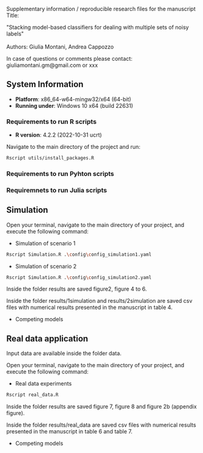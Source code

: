Supplementary information / reproducible research files for the manuscript Title:

"Stacking model-based classifiers for dealing with multiple sets of noisy labels"\
\
Authors: Giulia Montani, Andrea Cappozzo

In case of questions or comments please contact: giuliamontani.gm\@gmail.com or xxx

## System Information

-   **Platform**: x86_64-w64-mingw32/x64 (64-bit)
-   **Running under**: Windows 10 x64 (build 22631)

### Requirements to run R scripts

-   **R version**: 4.2.2 (2022-10-31 ucrt)

Navigate to the main directory of the project and run:

``` bash
Rscript utils/install_packages.R
```

### Requirements to run Pyhton scripts

### Requiremnets to run Julia scripts

## Simulation

Open your terminal, navigate to the main directory of your project, and execute the following command:

- Simulation of scenario 1
``` bash
Rscript Simulation.R .\config\config_simulation1.yaml
```

- Simulation of scenario 2
``` bash
Rscript Simulation.R .\config\config_simulation2.yaml
```
Inside the folder results are saved figure2, figure 4 to 6. 

Inside the folder results/1simulation and results/2simulation are saved csv files with numerical results presented in the manuscript in table 4.

- Competing models


## Real data application
Input data are available inside the folder data.

Open your terminal, navigate to the main directory of your project, and execute the following command:

- Real data experiments
``` bash
Rscript real_data.R
```
Inside the folder results are saved figure 7, figure 8 and figure 2b (appendix figure).

Inside the folder results/real_data are saved csv files with numerical results presented in the manuscript in table 6 and table 7.

- Competing models

